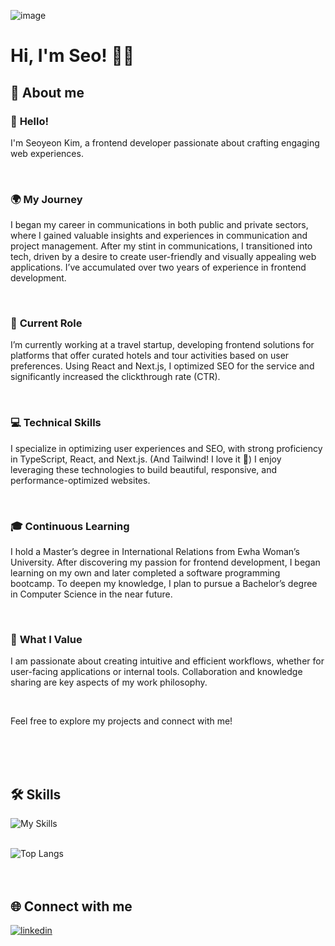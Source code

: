 ![image](https://github.com/user-attachments/assets/7a074713-2292-45f6-a8d5-83fbe053ff6a)

# Hi, I'm Seo! 👋🏻



## 📖 About me

### 👋 **Hello!**  
  I'm Seoyeon Kim, a frontend developer passionate about crafting engaging web experiences.

<br>

### 🌍 **My Journey**  
  I began my career in communications in both public and private sectors, where I gained valuable insights and experiences in communication and project management. After my stint in communications, I transitioned into tech, driven by a desire to create user-friendly and visually appealing web applications. I’ve accumulated over two years of experience in frontend development.

<br>

### 💼 **Current Role**  
  I’m currently working at a travel startup, developing frontend solutions for platforms that offer curated hotels and tour activities based on user preferences. Using React and Next.js, I optimized SEO for the service and significantly increased the clickthrough rate (CTR).

<br>

### 💻 **Technical Skills**  
  I specialize in optimizing user experiences and SEO, with strong proficiency in TypeScript, React, and Next.js. (And Tailwind! I love it 🥰) I enjoy leveraging these technologies to build beautiful, responsive, and performance-optimized websites.

<br>

### 🎓 **Continuous Learning**  
 I hold a Master’s degree in International Relations from Ewha Woman’s University. After discovering my passion for frontend development, I began learning on my own and later completed a software programming bootcamp. To deepen my knowledge, I plan to pursue a Bachelor’s degree in Computer Science in the near future.

<br>

### 🌟 **What I Value**  
  I am passionate about creating intuitive and efficient workflows, whether for user-facing applications or internal tools. Collaboration and knowledge sharing are key aspects of my work philosophy.

<br>

Feel free to explore my projects and connect with me!
  

<br>
<br>
<br>

## 🛠️ Skills

![My Skills](https://skillicons.dev/icons?i=js,ts,react,next,tailwind,mongodb,git,github)

<br>

<img src="https://github-readme-stats.vercel.app/api/top-langs/?username=ksyksy815&theme=catppuccin_latte" alt="Top Langs" />

<br>
<br>
<br>

## 🌐 Connect with me

[![linkedin](https://skillicons.dev/icons?i=linkedin)](https://linkedin.com/in/seo-yeon-kim)

<br>
<br>
<br>

